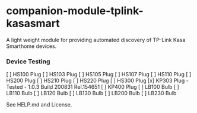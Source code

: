 # companion-module-tplink-kasasmart

A light weight module for providing automated discovery of TP-Link Kasa Smarthome devices.

### Device Testing

[ ] HS100 Plug
[ ] HS103 Plug
[ ] HS105 Plug
[ ] HS107 Plug
[ ] HS110 Plug
[ ] HS200 Plug
[ ] HS210 Plug
[ ] HS220 Plug
[ ] HS300 Plug
[x] KP303 Plug - Tested - 1.0.3 Build 200831 Rel.154651
[ ] KP400 Plug
[ ] LB100 Bulb
[ ] LB110 Bulb
[ ] LB120 Bulb
[ ] LB130 Bulb
[ ] LB200 Bulb
[ ] LB230 Bulb

See HELP.md and License.
